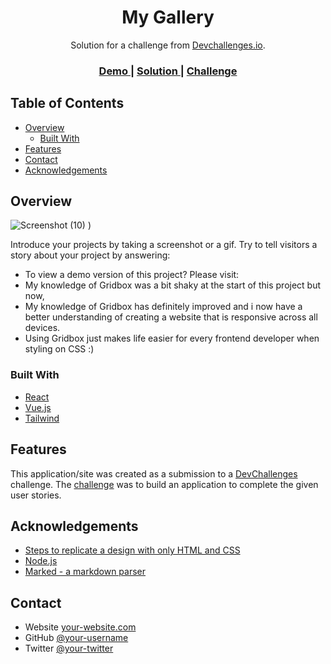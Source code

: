 <!-- Please update value in the {}  -->

<h1 align="center">My Gallery</h1>

<div align="center">
   Solution for a challenge from  <a href="http://devchallenges.io" target="_blank">Devchallenges.io</a>.
</div>

<div align="center">
  <h3>
    <a href="https://opeoluwa44.github.io/my-gallery/my%20gallery/inddex.html">
      Demo
    </a>
    <span> | </span>
    <a href="https://https://devchallenges-1234.firebaseapp.com/solutions/Y43KrLB2zTQsvVN2OqyA">
      Solution
    </a>
    <span> | </span>
    <a href="https://devchallenges.io/challenges/gcbWLxG6wdennelX7b8I">
      Challenge
    </a>
  </h3>
</div>

<!-- TABLE OF CONTENTS -->

## Table of Contents

- [Overview](#overview)
  - [Built With](#built-with)
- [Features](#features)
- [Contact](#contact)
- [Acknowledgements](#acknowledgements)

<!-- OVERVIEW -->

## Overview

![Screenshot (10)](https://user-images.githubusercontent.com/98402971/159187309-689a8747-9f7e-4ae2-9e38-9363a4849c8d.png)
)

Introduce your projects by taking a screenshot or a gif. Try to tell visitors a story about your project by answering:

- To view a demo version of this project? Please visit:
- My knowledge of Gridbox was a bit shaky at the start of this project but now,
- My knowledge of Gridbox has definitely improved and i now have a better understanding of creating a website that is responsive across all devices.
- Using Gridbox just makes life easier for every frontend developer when styling on CSS :)

### Built With

<!-- This section should list any major frameworks that you built your project using. Here are a few examples.-->

- [React](https://reactjs.org/)
- [Vue.js](https://vuejs.org/)
- [Tailwind](https://tailwindcss.com/)

## Features

<!-- List the features of your application or follow the template. Don't share the figma file here :) -->

This application/site was created as a submission to a [DevChallenges](https://devchallenges.io/challenges) challenge. The [challenge](https://devchallenges.io/challenges/gcbWLxG6wdennelX7b8I) was to build an application to complete the given user stories.


## Acknowledgements

<!-- This section should list any articles or add-ons/plugins that helps you to complete the project. This is optional but it will help you in the future. For exmpale -->

- [Steps to replicate a design with only HTML and CSS](https://devchallenges-blogs.web.app/how-to-replicate-design/)
- [Node.js](https://nodejs.org/)
- [Marked - a markdown parser](https://github.com/chjj/marked)

## Contact

- Website [your-website.com](https://{your-web-site-link})
- GitHub [@your-username](https://{github.com/opeoluwa44})
- Twitter [@your-twitter](https://{twitter.com/your-username})
